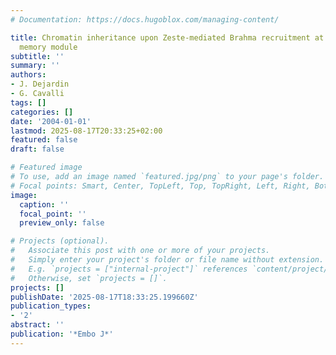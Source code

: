 ```yaml
---
# Documentation: https://docs.hugoblox.com/managing-content/

title: Chromatin inheritance upon Zeste-mediated Brahma recruitment at a minimal cellular
  memory module
subtitle: ''
summary: ''
authors:
- J. Dejardin
- G. Cavalli
tags: []
categories: []
date: '2004-01-01'
lastmod: 2025-08-17T20:33:25+02:00
featured: false
draft: false

# Featured image
# To use, add an image named `featured.jpg/png` to your page's folder.
# Focal points: Smart, Center, TopLeft, Top, TopRight, Left, Right, BottomLeft, Bottom, BottomRight.
image:
  caption: ''
  focal_point: ''
  preview_only: false

# Projects (optional).
#   Associate this post with one or more of your projects.
#   Simply enter your project's folder or file name without extension.
#   E.g. `projects = ["internal-project"]` references `content/project/deep-learning/index.md`.
#   Otherwise, set `projects = []`.
projects: []
publishDate: '2025-08-17T18:33:25.199660Z'
publication_types:
- '2'
abstract: ''
publication: '*Embo J*'
---
```

